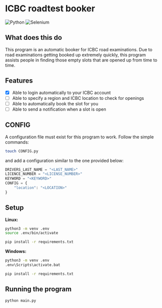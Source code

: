 # ICBC roadtest booker

![Python](https://img.shields.io/badge/python-3670A0?style=for-the-badge&logo=python&logoColor=ffdd54)
![Selenium](https://img.shields.io/badge/Selenium-43B02A?style=for-the-badge&logo=Selenium&logoColor=white)

## What does this do

This program is an automatic booker for ICBC road examinations. Due to road examinations getting booked up extremely quickly, this program assists people in finding those empty slots that are opened up from time to time.

## Features

- [x] Able to login automatically to your ICBC account
- [ ] Able to specify a region and ICBC location to check for openings
- [ ] Able to automatically book the slot for you
- [ ] Able to send a notification when a slot is open

## CONFIG

A configuration file must exist for this program to work. Follow the simple commands:

```sh
touch CONFIG.py
```

and add a configuration similar to the one provided below:

```py
DRIVERS_LAST_NAME = "<LAST_NAME>"
LICENCE_NUMBER = "<LICENSE_NUMBER>"
KEYWORD = "<KEYWORD>"
CONFIG = {
    "location": "<LOCATION>"
}
```

## Setup

**Linux:**

```sh
python3 -m venv .env
source .env/bin/activate

pip install -r requirements.txt
```

**Windows:**

```sh
python3 -m venv .env
.env\Scripts\activate.bat

pip install -r requirements.txt
```

## Running the program

```sh
python main.py
```
